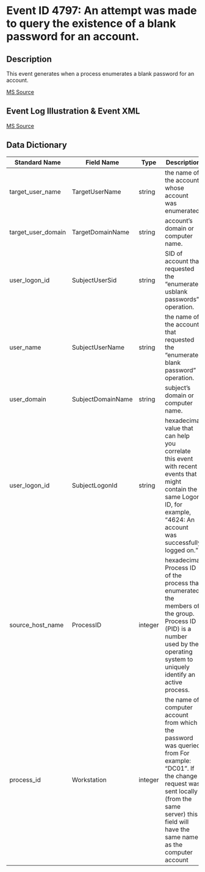 # Event ID 4797: An attempt was made to query the existence of a blank password for an account.

## Description

This event generates when a process enumerates a blank password for an account.

[MS Source](https://github.com/MicrosoftDocs/windows-itpro-docs/blob/master/windows/security/threat-protection/auditing/event-4797.md)

## Event Log Illustration & Event XML

[MS Source](https://github.com/MicrosoftDocs/windows-itpro-docs/blob/master/windows/security/threat-protection/auditing/event-4797.md)

## Data Dictionary

|	Standard Name	|	Field Name	|	Type	|	Description	|	Sample Value	|
|	----------------	|	----------------	|	----------------	|	----------------	|	----------------	|
|	target_user_name	|	TargetUserName	|	string	|	the name of the account whose account was enumerated.	|	Administrator	|
|	target_user_domain	|	TargetDomainName	|	string	|	account’s domain or computer name.	|	WIN10-1	|
|	user_logon_id	|	SubjectUserSid	|	string	|	SID of account that requested the “enumerate usblank passwords” operation.	|	S-1-5-21-1377283216-344919071-3415362939-1104	|
|	user_name	|	SubjectUserName	|	string	|	the name of the account that requested the “enumerate blank password” operation.	|	dadmin	|
|	user_domain	|	SubjectDomainName	|	string	|	subject’s domain or computer name.	|	CONTOSO	|
|	user_logon_id	|	SubjectLogonId	|	string	|	hexadecimal value that can help you correlate this event with recent events that might contain the same Logon ID, for example, “4624: An account was successfully logged on.”	|	0x72d9d	|
|	source_host_name	|	ProcessID	|	integer	|	hexadecimal Process ID of the process that enumerated the members of the group. Process ID (PID) is a number used by the operating system to uniquely identify an active process. 	|	0xc80	|
|	process_id	|	Workstation	|	integer	|	the name of computer account from which the password was queried from For example: “DC01”. If the change request was sent locally (from the same server) this field will have the same name as the computer account 	|	WIN10-1	|
